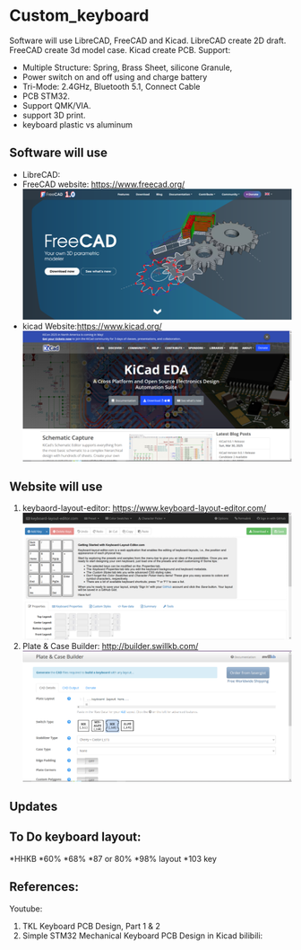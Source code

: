 # Custom_keyboard
Software will use LibreCAD, FreeCAD and Kicad. LibreCAD create 2D draft. FreeCAD create 3d model case. Kicad create PCB. 
Support:
* Multiple Structure: Spring, Brass Sheet, silicone Granule,
* Power switch on and off using and charge battery
* Tri-Mode: 2.4GHz, Bluetooth 5.1, Connect Cable 
* PCB STM32. 
* Support QMK/VIA.
* support 3D print.
* keyboard plastic vs aluminum

Software will use
-----------------------
* LibreCAD: 
* FreeCAD website: https://www.freecad.org/
  ![image](https://github.com/T28GoProg/custom_keyboard/blob/main/Photo/FreeCAd.PNG)
* kicad Website:https://www.kicad.org/
  ![image](https://github.com/T28GoProg/custom_keyboard/blob/main/Photo/kicad.PNG)

Website will use
------------------
1. keybaord-layout-editor: https://www.keyboard-layout-editor.com/
   ![image](https://github.com/T28GoProg/custom_keyboard/blob/main/Photo/keyboard_layout_editor.PNG)
2. Plate & Case Builder: http://builder.swillkb.com/
   ![image](https://github.com/T28GoProg/custom_keyboard/blob/main/Photo/plate_n_Case_Builder.PNG)

Updates
-------------------

To Do keyboard layout:
--------------
*HHKB
*60%
*68%
*87 or 80%
*98% layout
*103 key

References:
------------
Youtube: 
1. TKL Keyboard PCB Design, Part 1 & 2
2. Simple STM32 Mechanical Keyboard PCB Design in Kicad
bilibili: 
